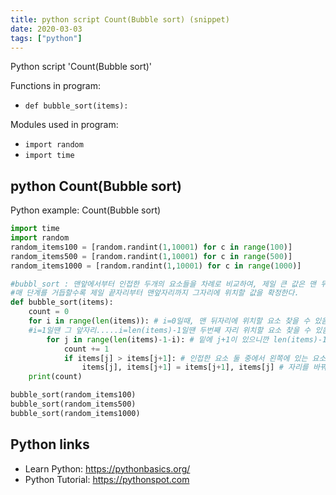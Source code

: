 ```yaml
---
title: python script Count(Bubble sort) (snippet)
date: 2020-03-03
tags: ["python"]
---
```

Python script 'Count(Bubble sort)'

Functions in program: 
* `def bubble_sort(items):`

Modules used in program: 
* `import random`
* `import time`

## python Count(Bubble sort)

Python example: Count(Bubble sort)

```python
import time
import random
random_items100 = [random.randint(1,10001) for c in range(100)]
random_items500 = [random.randint(1,10001) for c in range(500)]
random_items1000 = [random.randint(1,10001) for c in range(1000)]

#bubbl_sort : 맨앞에서부터 인접한 두개의 요소들을 차례로 비교하여, 제일 큰 값은 맨 뒤에 위치시키는 함수
#매 단계를 거듭할수록 제일 끝자리부터 맨앞자리까지 그자리에 위치할 값을 확정한다.
def bubble_sort(items):
    count = 0
    for i in range(len(items)): # i=0일때, 맨 뒤자리에 위치할 요소 찾을 수 있음.
    #i=1일땐 그 앞자리.....i=len(items)-1일땐 두번째 자리 위치할 요소 찾을 수 있음(마지막으로 맨앞은 자동)
        for j in range(len(items)-1-i): # 밑에 j+1이 있으니깐 len(items)-1-i해야
            count += 1
            if items[j] > items[j+1]: # 인접한 요소 둘 중에서 왼쪽에 있는 요소가 오른쪽에 있는 경우
                items[j], items[j+1] = items[j+1], items[j] # 자리를 바꿔준다.
    print(count)

bubble_sort(random_items100)
bubble_sort(random_items500)
bubble_sort(random_items1000)


```

## Python links

- Learn Python: https://pythonbasics.org/
- Python Tutorial: https://pythonspot.com

